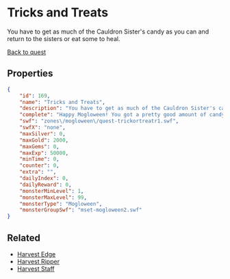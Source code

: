 # Tricks and Treats

You have to get as much of the Cauldron Sister's candy as you can and return to the sisters or eat some to heal.

[Back to quest](../quests.md)

## Properties

```json
{
    "id": 169,
    "name": "Tricks and Treats",
    "description": "You have to get as much of the Cauldron Sister's candy as you can and return to the sisters or eat some to heal.",
    "complete": "Happy Mogloween! You got a pretty good amount of candy to take back to the Cauldron Sisters. Use it to unlock Mogloween masks, upgrade your harvest weapons, and eventually unlock and level-up the Pumpkin King armor!",
    "swf": "zones\/mogloween\/quest-trickortreatr1.swf",
    "swfX": "none",
    "maxSilver": 0,
    "maxGold": 2000,
    "maxGems": 0,
    "maxExp": 50000,
    "minTime": 0,
    "counter": 0,
    "extra": "",
    "dailyIndex": 0,
    "dailyReward": 0,
    "monsterMinLevel": 1,
    "monsterMaxLevel": 99,
    "monsterType": "Mogloween",
    "monsterGroupSwf": "mset-mogloween2.swf"
}
```

## Related

- [Harvest Edge](../items/516-harvest-edge.md)
- [Harvest Ripper](../items/517-harvest-ripper.md)
- [Harvest Staff](../items/518-harvest-staff.md)


